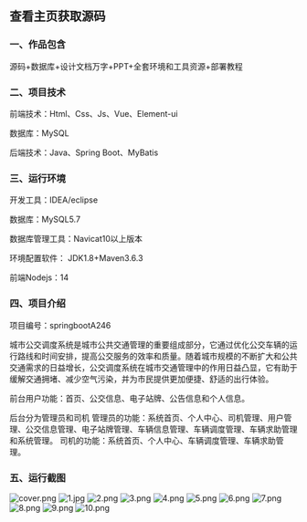  
## 查看主页获取源码


### 一、作品包含

源码+数据库+设计文档万字+PPT+全套环境和工具资源+部署教程

### 二、项目技术

前端技术：Html、Css、Js、Vue、Element-ui

数据库：MySQL

后端技术：Java、Spring Boot、MyBatis

  

### 三、运行环境

开发工具：IDEA/eclipse

数据库：MySQL5.7

数据库管理工具：Navicat10以上版本

环境配置软件： JDK1.8+Maven3.6.3

前端Nodejs：14


### 四、项目介绍
项目编号：springbootA246

城市公交调度系统是城市公共交通管理的重要组成部分，它通过优化公交车辆的运行路线和时间安排，提高公交服务的效率和质量。随着城市规模的不断扩大和公共交通需求的日益增长，公交调度系统在城市交通管理中的作用日益凸显，它有助于缓解交通拥堵、减少空气污染，并为市民提供更加便捷、舒适的出行体验。

前台用户功能：首页、公交信息、电子站牌、公告信息和个人信息。

后台分为管理员和司机
管理员的功能：系统首页、个人中心、司机管理、用户管理、公交信息管理、电子站牌管理、车辆信息管理、车辆调度管理、车辆求助管理和系统管理。
司机的功能：系统首页、个人中心、车辆调度管理、车辆求助管理。

### 五、运行截图

![cover.png](./cover.png)
![1.jpg](./1.jpg)
![2.png](./2.png)
![3.png](./3.png)
![4.png](./4.png)
![5.png](./5.png)
![6.png](./6.png)
![7.png](./7.png)
![8.png](./8.png)
![9.png](./9.png)
![10.png](./10.png)




  
